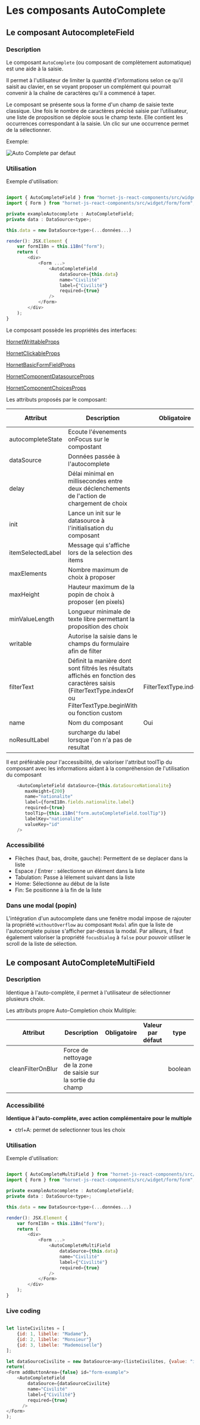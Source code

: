 # Les composants AutoComplete

## Le composant AutocompleteField

### Description

Le composant `AutoComplete` (ou composant de complètement automatique) est une aide à la saisie.

Il permet à l'utilisateur de limiter la quantité d'informations selon ce qu'il saisit au clavier, en se voyant proposer un complément qui pourrait convenir à la chaîne de caractères qu'il a commencé à taper.

Le composant se présente sous la forme d'un champ de saisie texte classique.
Une fois le nombre de caractères précisé saisie par l’utilisateur, une liste de proposition se déploie sous le champ texte. Elle contient les occurrences correspondant à la saisie. Un clic sur une occurrence permet de la sélectionner.

Exemple:

![Auto Complete par defaut](../sources/form/auto-complete-field/autocomplete-defaut.png)

### Utilisation

Exemple d'utilisation:

```javascript

import { AutoCompleteField } from "hornet-js-react-components/src/widget/form/auto-complete-field";
import { Form } from "hornet-js-react-components/src/widget/form/form";

private exampleAutocomplete : AutoCompleteField;
private data : DataSource<type>;

this.data = new DataSource<type>(...données...)

render(): JSX.Element {
    var formI18n = this.i18n("form");
    return (
        <div>
            <Form ...>
                <AutoCompleteField
                    dataSource={this.data}
                    name="Civilité"
                    label={"Civilité"}
                    required={true}
                />
            </Form>
        </div>
    );
}
```


Le composant possède les propriétés des interfaces:

[HornetWrittableProps](/hornetshowroom/composant/page/hornet-js/composants/hornet-component-props)

[HornetClickableProps](/hornetshowroom/composant/page/hornet-js/composants/hornet-component-props)

[HornetBasicFormFieldProps](/hornetshowroom/composant/page/hornet-js/composants/hornet-component-props)

[HornetComponentDatasourceProps](/hornetshowroom/composant/page/hornet-js/composants/hornet-component-props)

[HornetComponentChoicesProps](/hornetshowroom/composant/page/hornet-js/composants/hornet-component-props)

Les attributs proposés par le composant:

| Attribut |   Description | Obligatoire | Valeur par défaut | Type |
| -------- | ----------- | ----------- |----------- | ----------- |
| autocompleteState | Ecoute l'évenements onFocus sur le compostant | ||AutoCompleteState|
| dataSource | Données passée à l'autocomplete | ||Datasource|
| delay | Délai minimal en millisecondes entre deux déclenchements de l'action de chargement de choix | |1000 |number|
| init | Lance un init sur le datasource à l'initialisation du composant | ||boolean|
| itemSelectedLabel | Message qui s'affiche lors de la selection des items | ||string|
| maxElements | Nombre maximum de choix à proposer | ||number|
| maxHeight | Hauteur maximum de la popin de choix à proposer (en pixels) | ||number|
| minValueLength | Longueur minimale de texte libre permettant la proposition des choix | |1 |number|
| writable | Autorise la saisie dans le champs du formulaire afin de filter || true |boolean|
| filterText | Définit la manière dont sont filtrés les résultats affichés en fonction des caractères saisis (FilterTextType.indexOf ou FilterTextType.beginWith ou fonction custom |FilterTextType.indexOf |FilterTextType | Function|
| name| Nom du composant | Oui | |string |
|noResultLabel | surcharge du label lorsque l'on n'a pas de resultat| ||String|

Il est préférable pour l'accessibilité, de valoriser l'attribut toolTip du composant avec les informations aidant à la compréhension de l'utilisation du composant
```javascript
    <AutoCompleteField dataSource={this.dataSourceNationalite}
       maxHeight={200}
       name="nationalite"
       label={formI18n.fields.nationalite.label}
       required={true}
       toolTip={this.i18n("form.autoCompleteField.toolTip")}
       labelKey="nationalite"
       valueKey="id"
    />
```

### Accessibilité

- Flèches (haut, bas, droite, gauche): Permettent de se deplacer dans la liste
- Espace / Entrer : sélectionne un élément dans la liste
- Tabulation: Passe à lélement suivant dans la liste
- Home: Sélectionne au début de la liste
- Fin: Se positionne à la fin de la liste

### Dans une modal (popin)

L'intégration d'un autocomplete dans une fenêtre modal impose de rajouter la propriété `withoutOverflow` au composant `Modal` afin que la liste de l'autocomplete puisse s'afficher par-dessus la modal.
Par ailleurs, il faut également valoriser la propriété `focusDialog`  à `false` pour pouvoir utiliser le scroll de la liste de sélection.


## Le composant AutoCompleteMultiField

### Description

Identique à l'auto-complète, il permet à l'utilisateur de sélectionner plusieurs choix.


Les attributs propre Auto-Completion choix Mulitiple:

| Attribut | Description |  Obligatoire  | Valeur par défaut  | type  |
| -------- | ----------- | ----------- |----------- |----------- |
| cleanFilterOnBlur | Force de nettoyage de la zone de saisie sur la sortie du champ | | | boolean|


### Accessibilité

**Identique à l'auto-complète, avec action complémentaire pour le multiple**
- ctrl+A: permet de selectionner tous les choix


### Utilisation

Exemple d'utilisation:

```javascript

import { AutoCompleteMultiField } from "hornet-js-react-components/src/widget/form/auto-complete-field";
import { Form } from "hornet-js-react-components/src/widget/form/form";

private exampleAutocomplete : AutoCompleteField;
private data : DataSource<type>;

this.data = new DataSource<type>(...données...)

render(): JSX.Element {
    var formI18n = this.i18n("form");
    return (
        <div>
            <Form ...>
                <AutoCompleteMultiField
                    dataSource={this.data}
                    name="Civilité"
                    label={"Civilité"}
                    required={true}
                />
            </Form>
        </div>
    );
}
```


### Live coding

```javascript showroom

let listeCivilites = [
    {id: 1, libelle: "Madame"},
    {id: 2, libelle: "Monsieur"}
    {id: 3, libelle: "Mademoiselle"}
];

let dataSourceCivilite = new DataSource<any>(listeCivilites, {value: "id", text: "libelle"}, [new DefaultSort([{key : "text"}])]);
return(
<Form addButtonArea={false} id="form-example">
	<AutoCompleteField
		dataSource={dataSourceCivilite}
		name="Civilité"
		label={"Civilité"}
		required={true}
	  />
</Form>
);

```
